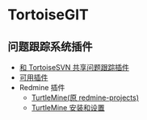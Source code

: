 TortoiseGIT
===========

问题跟踪系统插件
---------------

- [和 TortoiseSVN 共享问题跟踪插件](https://code.google.com/p/tortoisegit/#Share_Bug_Track_Plug-in_with_TortoiseSVN)
- [可用插件](https://code.google.com/p/tortoisegit/#Available_Issue_Bug_Track_Plug-ins)
- Redmine 插件
    - [TurtleMine(原 redmine-projects)](https://code.google.com/p/turtlemine/)
    - [TurtleMine 安装和设置](https://code.google.com/p/turtlemine/wiki/InstallAndSetupGit)
